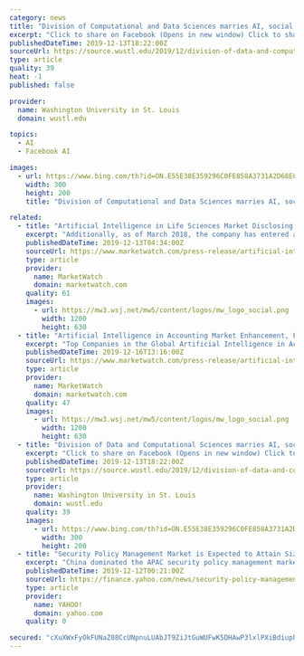 ```yaml
---
category: news
title: "Division of Computational and Data Sciences marries AI, social science"
excerpt: "Click to share on Facebook (Opens in new window) Click to share on Twitter (Opens in new window ... innovation and collaboration without boundaries. McKelvey Engineering has top-ranked research and graduate programs across departments, particularly in biomedical engineering, environmental engineering and computing, and has one of the most ..."
publishedDateTime: 2019-12-13T18:22:00Z
sourceUrl: https://source.wustl.edu/2019/12/division-of-data-and-computational-sciences-marries-ai-social-science/
type: article
quality: 39
heat: -1
published: false

provider:
  name: Washington University in St. Louis
  domain: wustl.edu

topics:
  - AI
  - Facebook AI

images:
  - url: https://www.bing.com/th?id=ON.E55E38E359296C0FE858A3731A2D68EC
    width: 300
    height: 200
    title: "Division of Computational and Data Sciences marries AI, social science"

related:
  - title: "Artificial Intelligence in Life Sciences Market Disclosing Latest Advancement 2019 to 2024"
    excerpt: "Additionally, as of March 2018, the company has entered a partnership with IBM to make use of IBMs AI platform, IBM-Watson, to improve clinical trial recruitment, and make use of intelligent AI algorithms to predict medication efficacy. Such initiatives are encouraging many companies to invest in AI solutions tailor-made for clinical trials."
    publishedDateTime: 2019-12-13T04:34:00Z
    sourceUrl: https://www.marketwatch.com/press-release/artificial-intelligence-in-life-sciences-market-disclosing-latest-advancement-2019-to-2024-2019-12-13
    type: article
    provider:
      name: MarketWatch
      domain: marketwatch.com
    quality: 61
    images:
      - url: https://mw3.wsj.net/mw5/content/logos/mw_logo_social.png
        width: 1200
        height: 630
  - title: "Artificial Intelligence in Accounting Market Enhancement, Latest Trends, Growth and Opportunity during 2019 to 2025"
    excerpt: "Top Companies in the Global Artificial Intelligence in Accounting Market: Microsoft (US), AWS (US), Xero (New Zealand), Intuit (US), Sage (England), OSP (US), UiPath (US), Kore.ai (US), AppZen (US), YayPay (US), IBM (US), Google (US), EY (UK), Deloitte (US), PwC (UK), KPMG (Netherlands), SMACC (Germany), OneUp (US), Vic.ai (US), Hyper Anna ..."
    publishedDateTime: 2019-12-16T13:16:00Z
    sourceUrl: https://www.marketwatch.com/press-release/artificial-intelligence-in-accounting-market-enhancement-latest-trends-growth-and-opportunity-during-2019-to-2025-2019-12-16
    type: article
    provider:
      name: MarketWatch
      domain: marketwatch.com
    quality: 47
    images:
      - url: https://mw3.wsj.net/mw5/content/logos/mw_logo_social.png
        width: 1200
        height: 630
  - title: "Division of Data and Computational Sciences marries AI, social science"
    excerpt: "Click to share on Facebook (Opens in new window) Click to share on Twitter (Opens in new window ... innovation and collaboration without boundaries. McKelvey Engineering has top-ranked research and graduate programs across departments, particularly in biomedical engineering, environmental engineering and computing, and has one of the most ..."
    publishedDateTime: 2019-12-13T18:22:00Z
    sourceUrl: https://source.wustl.edu/2019/12/division-of-data-and-computational-sciences-marries-ai-social-science/
    type: article
    provider:
      name: Washington University in St. Louis
      domain: wustl.edu
    quality: 39
    images:
      - url: https://www.bing.com/th?id=ON.E55E38E359296C0FE858A3731A2D68EC
        width: 300
        height: 200
  - title: "Security Policy Management Market is Expected to Attain Size of $2,647.1 Million By 2024: P&S Intelligence"
    excerpt: "China dominated the APAC security policy management market in 2018, mainly because of the growing emphasis on the adoption of artificial intelligence (AI) technologies and intense focus of banks on regulatory compliance. In July 2017, China released the Next Generation Artificial Intelligence Development Plan, which is aimed at making the ..."
    publishedDateTime: 2019-12-12T00:21:00Z
    sourceUrl: https://finance.yahoo.com/news/security-policy-management-market-expected-083010923.html
    type: article
    provider:
      name: YAHOO!
      domain: yahoo.com
    quality: 0

secured: "cXuXWxFyOkFUNaZ08CcUNpnuLUAbJT9ZiJtGuWUFwK5DHAwP3lxlPXiBdiuphfWZamvFoIDFfBc+/N8m0XWg+h9YUjshE2trjSGy4z5K4zi0GCR9uX9fGTSGyidZ7wRW3xL4CbcL3DkFYtvya1/wI3k0tKBcMGjecfXLIQcWgro/crqvEcwx8aWlXpeov1RDim7iuH5UCVAc0Q1KffvZP3htNB0PHYlQYtbpa9f6KmsfvpDvWq+gVpwwsb23bqwr7dsCwFnR5m6bs6Q1G9cxUg==;uoWXXSftTKLI8Rwchyr4OQ=="
---
```


